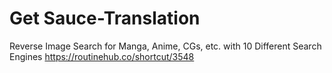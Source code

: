 # Get Sauce-Translation
Reverse Image Search for Manga, Anime, CGs, etc. with 10 Different Search Engines https://routinehub.co/shortcut/3548
